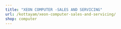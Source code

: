 ```yaml
---
title: "XEON COMPUTER -SALES AND SERVICING"
url: /kottayam/xeon-computer-sales-and-servicing/
shop: computer
---
```


